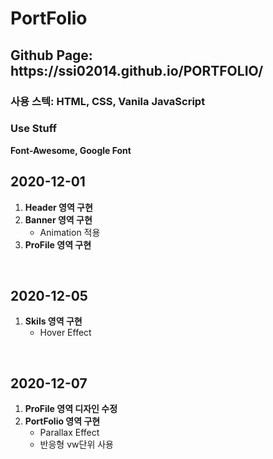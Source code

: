 # PortFolio

<h2>Github Page: https://ssi02014.github.io/PORTFOLIO/</h2>
<h3>사용 스텍: HTML, CSS, Vanila JavaScript</h3>

<h3>Use Stuff</h3>
<strong>Font-Awesome, Google Font</strong>


<h2>2020-12-01</h2>
 <ol>
  <li><strong>Header 영역 구현</strong></li>
  <li>
    <strong>Banner 영역 구현</strong>
    <ul>
        <li>Animation 적용</li>
    </ul>
  </li>
  <li><strong>ProFile 영역 구현</strong></li>
 </ol>

<br>

<h2>2020-12-05</h2>
 <ol>
  <li>
    <strong>Skils 영역 구현</strong>
    <ul>
        <li>Hover Effect</li>
    </ul>
  </li>
 </ol>

<br>

<h2>2020-12-07</h2>
 <ol>
 <li><strong>ProFile 영역 디자인 수정</strong></li>
  <li>
    <strong>PortFolio 영역 구현</strong>
    <ul>
        <li>Parallax Effect</li>
        <li>반응형 vw단위 사용</li>
    </ul>
  </li>
 </ol>

<br>
